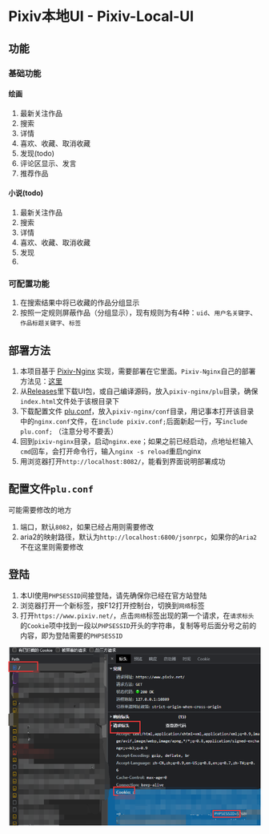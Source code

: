 # Pixiv本地UI - Pixiv-Local-UI

## 功能

### 基础功能

#### 绘画

1. 最新关注作品
2. 搜索
3. 详情
4. 喜欢、收藏、取消收藏
5. 发现(todo)
6. 评论区显示、发言
7. 推荐作品

#### 小说(todo)

1. 最新关注作品
2. 搜索
3. 详情
4. 喜欢、收藏、取消收藏
5. 发现
6. 

### 可配置功能

1. 在搜索结果中将已收藏的作品分组显示
2. 按照一定规则屏蔽作品（分组显示），现有规则为有4种：`uid`、`用户名关键字`、`作品标题关键字`、`标签`

## 部署方法

1. 本项目基于 [Pixiv-Nginx](https://github.com/mashirozx/Pixiv-Nginx) 实现，需要部署在它里面。`Pixiv-Nginx`自己的部署方法见：[这里](https://2heng.xin/2017/09/19/pixiv/)
2. 从[Releases](https://github.com/AgMonk/px_local_ui/releases)里下载UI包，或自己编译源码，放入`pixiv-nginx/plu`目录，确保`index.html`文件处于该根目录下
3. 下载配置文件 [plu.conf](https://github.com/AgMonk/px_local_ui/blob/master/plu.conf)，放入`pixiv-nginx/conf`目录，用记事本打开该目录中的`nginx.conf`文件，在`include pixiv.conf;`后面新起一行，写`include plu.conf;` （注意分号不要丢）
4. 回到`pixiv-nginx`目录，启动`nginx.exe`；如果之前已经启动，点地址栏输入`cmd`回车，会打开命令行，输入`nginx -s reload`重启nginx
5. 用浏览器打开`http://localhost:8082/`，能看到界面说明部署成功

## 配置文件`plu.conf`

可能需要修改的地方

1. 端口，默认`8082`，如果已经占用则需要修改
2. aria2的映射路径，默认为`http://localhost:6800/jsonrpc`，如果你的`Aria2`不在这里则需要修改

## 登陆

1. 本UI使用`PHPSESSID`间接登陆，请先确保你已经在官方站登陆
2. 浏览器打开一个新标签，按F12打开控制台，切换到`网络`标签
3. 打开`https://www.pixiv.net/`，点击`网络`标签出现的第一个请求，在`请求标头` 的`Cookie`项中找到一段以`PHPSESSID`开头的字符串，复制等号后面分号之前的内容，即为登陆需要的`PHPSESSID`

![image-20221103122944400](image/README/image-20221103122944400.png)
